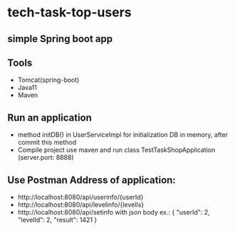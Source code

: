 # tech-task-top-users
## simple Spring boot app
## Tools
- Tomcat(spring-boot)
- Java11
- Maven

## Run an application
- method initDB() in UserServiceImpl for initialization DB in memory, after commit this method
- Compile project use maven and run class TestTaskShopApplication (server.port: 8888)
## Use Postman Address of application: 
- http://localhost:8080/api/userinfo/{userId}
- http://localhost:8080/api/levelinfo/{levelIs}
- http://localhost:8080/api/setinfo with json body ex.:
{
    "userId": 2,
    "levelId": 2,
    "result": 1421
}

